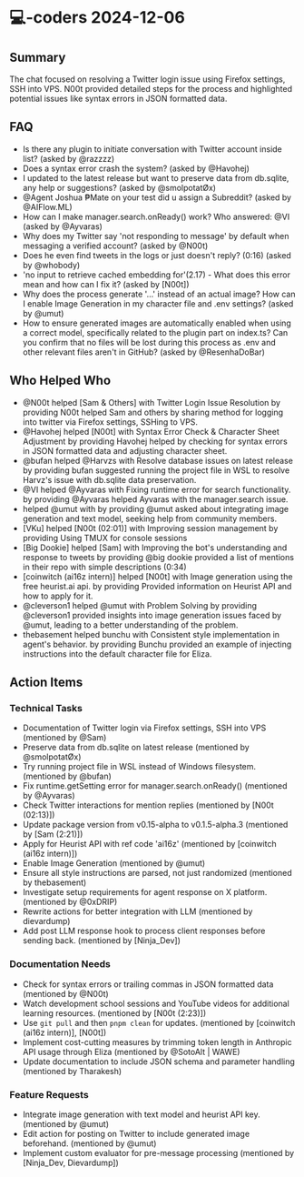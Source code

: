 # 💻-coders 2024-12-06

## Summary

The chat focused on resolving a Twitter login issue using Firefox settings, SSH into VPS. N00t provided detailed steps for the process and highlighted potential issues like syntax errors in JSON formatted data.

## FAQ

- Is there any plugin to initiate conversation with Twitter account inside list? (asked by @razzzz)
- Does a syntax error crash the system? (asked by @Havohej)
- I updated to the latest release but want to preserve data from db.sqlite, any help or suggestions? (asked by @smolpotatØx)
- @Agent Joshua ₱Mate on your test did u assign a Subreddit? (asked by @AIFlow.ML)
- How can I make manager.search.onReady() work? Who answered: @VI (asked by @Ayvaras)
- Why does my Twitter say 'not responding to message' by default when messaging a verified account? (asked by @N00t)
- Does he even find tweets in the logs or just doesn't reply? (0:16) (asked by @whobody)
- 'no input to retrieve cached embedding for'(2.17) - What does this error mean and how can I fix it? (asked by [N00t])
- Why does the process generate '...' instead of an actual image? How can I enable Image Generation in my character file and .env settings? (asked by @umut)
- How to ensure generated images are automatically enabled when using a correct model, specifically related to the plugin part on index.ts? Can you confirm that no files will be lost during this process as .env and other relevant files aren't in GitHub? (asked by @ResenhaDoBar)

## Who Helped Who

- @N00t helped [Sam & Others] with Twitter Login Issue Resolution by providing N00t helped Sam and others by sharing method for logging into twitter via Firefox settings, SSHing to VPS.
- @Havohej helped [N00t] with Syntax Error Check & Character Sheet Adjustment by providing Havohej helped by checking for syntax errors in JSON formatted data and adjusting character sheet.
- @bufan helped @Harvzs with Resolve database issues on latest release by providing bufan suggested running the project file in WSL to resolve Harvz's issue with db.sqlite data preservation.
- @VI helped @Ayvaras with Fixing runtime error for search functionality. by providing @Ayvaras helped Ayvaras with the manager.search issue.
- helped @umut with by providing @umut asked about integrating image generation and text model, seeking help from community members.
- [VKu] helped [N00t (02:01)] with Improving session management by providing Using TMUX for console sessions
- [Big Dookie] helped [Sam] with Improving the bot's understanding and response to tweets by providing @big dookie provided a list of mentions in their repo with simple descriptions (0:34)
- [coinwitch (ai16z intern)] helped [N00t] with Image generation using the free heurist.ai api. by providing Provided information on Heurist API and how to apply for it.
- @cleverson1 helped @umut with Problem Solving by providing @cleverson1 provided insights into image generation issues faced by @umut, leading to a better understanding of the problem.
- thebasement helped bunchu with Consistent style implementation in agent's behavior. by providing Bunchu provided an example of injecting instructions into the default character file for Eliza.

## Action Items

### Technical Tasks

- Documentation of Twitter login via Firefox settings, SSH into VPS (mentioned by @Sam)
- Preserve data from db.sqlite on latest release (mentioned by @smolpotatØx)
- Try running project file in WSL instead of Windows filesystem. (mentioned by @bufan)
- Fix runtime.getSetting error for manager.search.onReady() (mentioned by @Ayvaras)
- Check Twitter interactions for mention replies (mentioned by [N00t (02:13)])
- Update package version from v0.15-alpha to v0.1.5-alpha.3 (mentioned by [Sam (2:21)])
- Apply for Heurist API with ref code 'ai16z' (mentioned by [coinwitch (ai16z intern)])
- Enable Image Generation (mentioned by @umut)
- Ensure all style instructions are parsed, not just randomized (mentioned by thebasement)
- Investigate setup requirements for agent response on X platform. (mentioned by @0xDRIP)
- Rewrite actions for better integration with LLM (mentioned by dievardump)
- Add post LLM response hook to process client responses before sending back. (mentioned by [Ninja_Dev])

### Documentation Needs

- Check for syntax errors or trailing commas in JSON formatted data (mentioned by @N00t)
- Watch development school sessions and YouTube videos for additional learning resources. (mentioned by [N00t (2:23)])
- Use `git pull` and then `pnpm clean` for updates. (mentioned by [coinwitch (ai16z intern)], [N00t])
- Implement cost-cutting measures by trimming token length in Anthropic API usage through Eliza (mentioned by @SotoAlt | WAWE)
- Update documentation to include JSON schema and parameter handling (mentioned by Tharakesh)

### Feature Requests

- Integrate image generation with text model and heurist API key. (mentioned by @umut)
- Edit action for posting on Twitter to include generated image beforehand. (mentioned by @umut)
- Implement custom evaluator for pre-message processing (mentioned by [Ninja_Dev, Dievardump])
